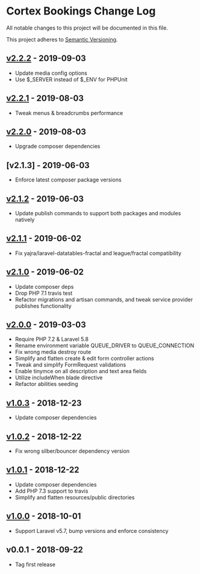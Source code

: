# Cortex Bookings Change Log

All notable changes to this project will be documented in this file.

This project adheres to [Semantic Versioning](CONTRIBUTING.md).


## [v2.2.2] - 2019-09-03
- Update media config options
- Use $_SERVER instead of $_ENV for PHPUnit

## [v2.2.1] - 2019-08-03
- Tweak menus & breadcrumbs performance

## [v2.2.0] - 2019-08-03
- Upgrade composer dependencies

## [v2.1.3] - 2019-06-03
- Enforce latest composer package versions

## [v2.1.2] - 2019-06-03
- Update publish commands to support both packages and modules natively

## [v2.1.1] - 2019-06-02
- Fix yajra/laravel-datatables-fractal and league/fractal compatibility

## [v2.1.0] - 2019-06-02
- Update composer deps
- Drop PHP 7.1 travis test
- Refactor migrations and artisan commands, and tweak service provider publishes functionality

## [v2.0.0] - 2019-03-03
- Require PHP 7.2 & Laravel 5.8
- Rename environment variable QUEUE_DRIVER to QUEUE_CONNECTION
- Fix wrong media destroy route
- Simplify and flatten create & edit form controller actions
- Tweak and simplify FormRequest validations
- Enable tinymce on all description and text area fields
- Utilize includeWhen blade directive
- Refactor abilities seeding

## [v1.0.3] - 2018-12-23
- Update composer dependencies

## [v1.0.2] - 2018-12-22
- Fix wrong silber/bouncer dependency version

## [v1.0.1] - 2018-12-22
- Update composer dependencies
- Add PHP 7.3 support to travis
- Simplify and flatten resources/public directories

## [v1.0.0] - 2018-10-01
- Support Laravel v5.7, bump versions and enforce consistency

## v0.0.1 - 2018-09-22
- Tag first release

[v2.2.2]: https://github.com/rinvex/cortex-bookings/compare/v2.2.1...v2.2.2
[v2.2.1]: https://github.com/rinvex/cortex-bookings/compare/v2.2.0...v2.2.1
[v2.2.0]: https://github.com/rinvex/cortex-bookings/compare/v2.1.2...v2.2.0
[v2.1.2]: https://github.com/rinvex/cortex-bookings/compare/v2.1.1...v2.1.2
[v2.1.1]: https://github.com/rinvex/cortex-bookings/compare/v2.1.0...v2.1.1
[v2.1.0]: https://github.com/rinvex/cortex-bookings/compare/v2.0.0...v2.1.0
[v2.0.0]: https://github.com/rinvex/cortex-bookings/compare/v1.0.3...v2.0.0
[v1.0.3]: https://github.com/rinvex/cortex-bookings/compare/v1.0.2...v1.0.3
[v1.0.2]: https://github.com/rinvex/cortex-bookings/compare/v1.0.1...v1.0.2
[v1.0.1]: https://github.com/rinvex/cortex-bookings/compare/v1.0.0...v1.0.1
[v1.0.0]: https://github.com/rinvex/cortex-bookings/compare/v0.0.1...v1.0.0
